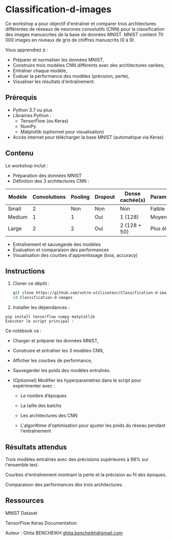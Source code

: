 # Classification-d-images
Ce workshop a pour objectif d'entraîner et comparer trois architectures différentes de réseaux de neurones convolutifs (CNN) pour la classification des images manuscrites de la base de données MNIST. MNIST contient 70 000 images en niveaux de gris de chiffres manuscrits (0 à 9).

Vous apprendrez à :

- Préparer et normaliser les données MNIST,
- Construire trois modèles CNN différents avec des architectures variées,
- Entraîner chaque modèle,
- Évaluer la performance des modèles (précision, perte),
- Visualiser les résultats d'entraînement.

## Prérequis

- Python 3.7 ou plus
- Librairies Python :
  - TensorFlow (ou Keras)
  - NumPy
  - Matplotlib (optionnel pour visualisation)
- Accès internet pour télécharger la base MNIST (automatique via Keras)

## Contenu

Le workshop inclut :

- Préparation des données MNIST
- Définition des 3 architectures CNN :

| Modèle  | Convolutions | Pooling | Dropout | Dense cachée(s)     | Paramètres | Usage pédagogique  |
|---------|--------------|---------|---------|---------------------|------------|--------------------|
| Small   | 2            | Non     | Non     | Non                 | Faible     | Introduction       |
| Medium  | 1            | 1       | Oui     | 1 (128)             | Moyen      | Approfondissement  |
| Large   | 2            | 2       | Oui     | 2 (128 + 50)        | Plus élevé | Expérimentation    |


- Entraînement et sauvegarde des modèles
- Évaluation et comparaison des performances
- Visualisation des courbes d'apprentissage (loss, accuracy)

## Instructions

1. Cloner ce dépôt :
   ```bash
   git clone https://github.com/votre-utilisateur/Classification-d-images.git
   cd Classification-d-images
   ```

2. Installer les dépendances :

```
pip install tensorflow numpy matplotlib
Exécuter le script principal :
```

Ce notebook va :

- Charger et préparer les données MNIST,

- Construire et entraîner les 3 modèles CNN,

- Afficher les courbes de performance,

- Sauvegarder les poids des modèles entraînés.

- (Optionnel) Modifier les hyperparamètres dans le script pour expérimenter avec :

  - Le nombre d’époques

  - La taille des batchs

  - Les architectures des CNN

  - L'algorithme d'optimisation pour ajuster les poids du réseau pendant l'entraînement

## Résultats attendus
Trois modèles entraînés avec des précisions supérieures à 98% sur l'ensemble test.

Courbes d'entraînement montrant la perte et la précision au fil des époques.

Comparaison des performances des trois architectures.

## Ressources
MNIST Dataset

TensorFlow Keras Documentation

Auteur :
Ghita BENCHEIKH
ghita.bencheikh@gmail.com
